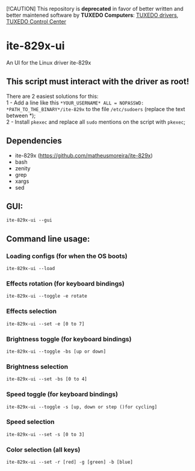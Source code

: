 [!CAUTION]
This repository is **deprecated** in favor of better written and better maintened software by **TUXEDO Computers**: [TUXEDO drivers](https://gitlab.com/tuxedocomputers/development/packages/tuxedo-drivers), [TUXEDO Control Center](https://github.com/tuxedocomputers/tuxedo-control-center)  
  
# ite-829x-ui
An UI for the Linux driver ite-829x

## This script must interact with the driver as root!
There are 2 easiest solutions for this:  
1 - Add a line like this `*YOUR_USERNAME* ALL = NOPASSWD: *PATH_TO_THE_BINARY*/ite-829x` to the file `/etc/sudoers` (replace the text between *);  
2 - Install `pkexec` and replace all `sudo` mentions on the script with `pkexec`;  

## Dependencies
- ite-829x (https://github.com/matheusmoreira/ite-829x)
- bash
- zenity
- grep
- xargs
- sed

## GUI:
```
ite-829x-ui --gui
```

## Command line usage:
### Loading configs (for when the OS boots)
```
ite-829x-ui --load
```

### Effects rotation (for keyboard bindings)
```
ite-829x-ui --toggle -e rotate
```

### Effects selection
```
ite-829x-ui --set -e [0 to 7]
```

### Brightness toggle (for keyboard bindings)
```
ite-829x-ui --toggle -bs [up or down]
```

### Brightness selection
```
ite-829x-ui --set -bs [0 to 4]
```

### Speed toggle (for keyboard bindings)
```
ite-829x-ui --toggle -s [up, down or step ()for cycling]
```

### Speed selection
```
ite-829x-ui --set -s [0 to 3]
```

### Color selection (all keys)
```
ite-829x-ui --set -r [red] -g [green] -b [blue]
```
